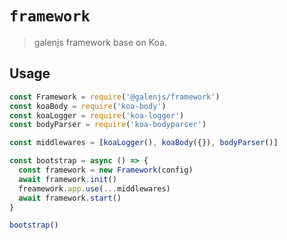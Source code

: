 # `framework`

> galenjs framework base on Koa.

## Usage

```javascript
const Framework = require('@galenjs/framework')
const koaBody = require('koa-body')
const koaLogger = require('koa-logger')
const bodyParser = require('koa-bodyparser')

const middlewares = [koaLogger(), koaBody({}), bodyParser()]

const bootstrap = async () => {
  const framework = new Framework(config)
  await framework.init()
  freamework.app.use(...middlewares)
  await framework.start()
}

bootstrap()
```

